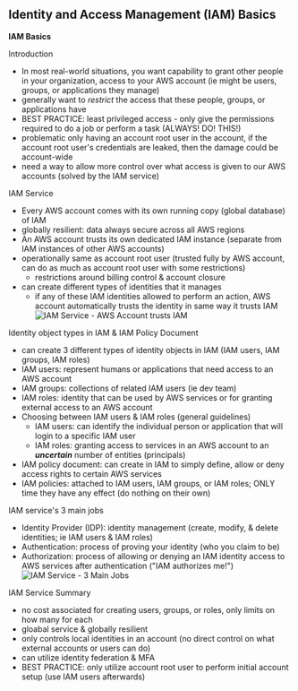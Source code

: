 ## Identity and Access Management (IAM) Basics

**IAM Basics**

Introduction
* In most real-world situations, you want capability to grant other people in your organization, access to your AWS account (ie might be users, groups, or applications they manage)
* generally want to _restrict_ the access that these people, groups, or applications have 
* BEST PRACTICE: least privileged access - only give the permissions required to do a job or perform a task (ALWAYS! DO! THIS!)
* problematic only having an account root user in the account, if the account root user's credentials are leaked, then the damage could be account-wide
* need a way to allow more control over what access is given to our AWS accounts (solved by the IAM service)

IAM Service
* Every AWS account comes with its own running copy (global database) of IAM
* globally resilient: data always secure across all AWS regions
* An AWS account trusts its own dedicated IAM instance (separate from IAM instances of other AWS accounts)
* operationally same as account root user (trusted fully by AWS account, can do as much as account root user with some restrictions)
  * restrictions around billing control & account closure
* can create different types of identities that it manages
  * if any of these IAM identities allowed to perform an action, AWS account automatically trusts the identity in same way it trusts IAM 
![IAM Service - AWS Account trusts IAM](https://i.postimg.cc/KYfn1BWw/image11.png)

Identity object types in IAM & IAM Policy Document
* can create 3 different types of identity objects in IAM (IAM users, IAM groups, IAM roles)
* IAM users: represent humans or applications that need access to an AWS account
* IAM groups: collections of related IAM users (ie dev team)
* IAM roles: identity that can be used by AWS services or for granting external access to an AWS account
* Choosing between IAM users & IAM roles (general guidelines)
  * IAM users: can identify the individual person or application that will login to a specific IAM user
  * IAM roles: granting access to services in an AWS account to an **_uncertain_** number of entities (principals)
* IAM policy document: can create in IAM to simply define, allow or deny access rights to certain AWS services
* IAM policies: attached to IAM users, IAM groups, or IAM roles; ONLY time they have any effect (do nothing on their own)

IAM service's 3 main jobs
* Identity Provider (IDP): identity management (create, modify, & delete identities; ie IAM users & IAM roles)
* Authentication: process of proving your identity (who you claim to be)
* Authorization: process of allowing or denying an IAM identity access to AWS services after authentication ("IAM authorizes me!")
![IAM Service - 3 Main Jobs](https://i.postimg.cc/bvq9jX21/image13.png)

IAM Service Summary
* no cost associated for creating users, groups, or roles, only limits on how many for each
* gloabal service & globally resilient
* only controls local identities in an account (no direct control on what external accounts or users can do)
* can utilize identity federation & MFA
* BEST PRACTICE: only utilize account root user to perform initial account setup (use IAM users afterwards) 

